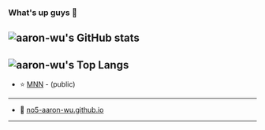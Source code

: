 ### What's up guys 👋
![aaron-wu's GitHub stats](https://github-readme-stats.vercel.app/api?username=no5-aaron-wu&show_icons=true&theme=merko)
---
![aaron-wu's Top Langs](https://github-readme-stats.vercel.app/api/top-langs/?username=no5-aaron-wu&layout=default&theme=merko)
---
- :star: [MNN](https://github.com/no5-aaron-wu/MNN) - (public)
---
- :underage: [no5-aaron-wu.github.io](https://no5-aaron-wu.github.io/)
---
<!---
no5-aaron-wu/no5-aaron-wu is a ✨ special ✨ repository because its `README.md` (this file) appears on your GitHub profile.
You can click the Preview link to take a look at your changes.
--->
